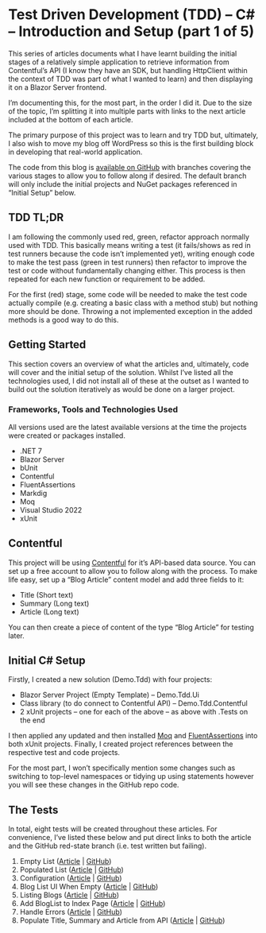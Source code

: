 # Test Driven Development (TDD) – C# – Introduction and Setup (part 1 of 5)

This series of articles documents what I have learnt building the initial stages of a relatively simple application to retrieve information from Contentful’s API (I know they have an SDK, but handling HttpClient within the context of TDD was part of what I wanted to learn) and then displaying it on a Blazor Server frontend.

I’m documenting this, for the most part, in the order I did it. Due to the size of the topic, I’m splitting it into multiple parts with links to the next article included at the bottom of each article.

The primary purpose of this project was to learn and try TDD but, ultimately, I also wish to move my blog off WordPress so this is the first building block in developing that real-world application.

The code from this blog is [available on GitHub](https://github.com/jabbermouth/demo-tdd) with branches covering the various stages to allow you to follow along if desired. The default branch will only include the initial projects and NuGet packages referenced in “Initial Setup” below.

## TDD TL;DR

I am following the commonly used red, green, refactor approach normally used with TDD. This basically means writing a test (it fails/shows as red in test runners because the code isn’t implemented yet), writing enough code to make the test pass (green in test runners) then refactor to improve the test or code without fundamentally changing either. This process is then repeated for each new function or requirement to be added.

For the first (red) stage, some code will be needed to make the test code actually compile (e.g. creating a basic class with a method stub) but nothing more should be done. Throwing a not implemented exception in the added methods is a good way to do this.

## Getting Started

This section covers an overview of what the articles and, ultimately, code will cover and the initial setup of the solution. Whilst I’ve listed all the technologies used, I did not install all of these at the outset as I wanted to build out the solution iteratively as would be done on a larger project.

### Frameworks, Tools and Technologies Used

All versions used are the latest available versions at the time the projects were created or packages installed.

- .NET 7
- Blazor Server
- bUnit
- Contentful
- FluentAssertions
- Markdig
- Moq
- Visual Studio 2022
- xUnit

## Contentful

This project will be using [Contentful](https://www.contentful.com/) for it’s API-based data source. You can set up a free account to allow you to follow along with the process. To make life easy, set up a “Blog Article” content model and add three fields to it:

- Title (Short text)
- Summary (Long text)
- Article (Long text)

You can then create a piece of content of the type “Blog Article” for testing later.

## Initial C# Setup

Firstly, I created a new solution (Demo.Tdd) with four projects:

- Blazor Server Project (Empty Template) – Demo.Tdd.Ui
- Class library (to do connect to Contentful API) – Demo.Tdd.Contentful
- 2 xUnit projects – one for each of the above – as above with .Tests on the end

I then applied any updated and then installed [Moq](https://www.nuget.org/packages/Moq/4.18.3?_src=template) and [FluentAssertions](https://www.nuget.org/packages/FluentAssertions/6.8.0?_src=template) into both xUnit projects. Finally, I created project references between the respective test and code projects.

For the most part, I won’t specifically mention some changes such as switching to top-level namespaces or tidying up using statements however you will see these changes in the GitHub repo code.

## The Tests

In total, eight tests will be created throughout these articles. For convenience, I’ve listed these below and put direct links to both the article and the GitHub red-state branch (i.e. test written but failing).

1. Empty List ([Article](2022-12-29-Test-Driven-Development-with-csharp-part-2-api-calling.md) | [GitHub](https://github.com/jabbermouth/demo-tdd/tree/test1/1-red))
2. Populated List ([Article](2022-12-29-Test-Driven-Development-with-csharp-part-2-api-calling.md) | [GitHub](https://github.com/jabbermouth/demo-tdd/tree/test2/1-red))
3. Configuration ([Article](2022-12-30-Test-Driven-Development-with-csharp-part-3-faking-the-configuration.md) | [GitHub](https://github.com/jabbermouth/demo-tdd/tree/test3/1-red))
4. Blog List UI When Empty ([Article](2022-12-31-Test-Driven-Development-with-csharp-part-4-Blazor-Server-with-bUnit.md) | [GitHub](https://github.com/jabbermouth/demo-tdd/tree/test4/1-red))
5. Listing Blogs ([Article](2022-12-31-Test-Driven-Development-with-csharp-part-4-Blazor-Server-with-bUnit.md) | [GitHub](https://github.com/jabbermouth/demo-tdd/tree/test5/1-red))
6. Add BlogList to Index Page ([Article](2022-12-31-Test-Driven-Development-with-csharp-part-4-Blazor-Server-with-bUnit.md) | [GitHub](https://github.com/jabbermouth/demo-tdd/tree/test6/1-red))
7. Handle Errors ([Article](2022-12-31-Test-Driven-Development-with-csharp-part-5-Finishing-the-app.md) | [GitHub](https://github.com/jabbermouth/demo-tdd/tree/test7/1-red))
8. Populate Title, Summary and Article from API ([Article](2022-12-31-Test-Driven-Development-with-csharp-part-5-Finishing-the-app.md) | [GitHub](https://github.com/jabbermouth/demo-tdd/tree/test8/1-red))